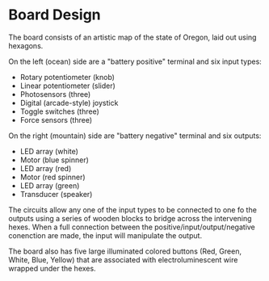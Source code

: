 Board Design
============

The board consists of an artistic map of the state of Oregon, laid out using hexagons.

On the left (ocean) side are a "battery positive" terminal and six input types:
* Rotary potentiometer (knob)
* Linear potentiometer (slider)
* Photosensors (three)
* Digital (arcade-style) joystick
* Toggle switches (three)
* Force sensors (three)

On the right (mountain) side are "battery negative" terminal and six outputs:
* LED array (white)
* Motor (blue spinner)
* LED array (red)
* Motor (red spinner)
* LED array (green)
* Transducer (speaker)

The circuits allow any one of the input types to be connected to one fo the outputs using a series of wooden blocks to bridge across the intervening hexes.  When a full connection between the positive/input/output/negative conenction are made, the input will manipulate the output.

The board also has five large illuminated colored buttons (Red, Green, White, Blue, Yellow) that are associated with electroluminescent wire wrapped under the hexes.  

